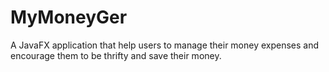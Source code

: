 # MyMoneyGer

A JavaFX application that help users to manage their money expenses and encourage them to be thrifty and save their money.
